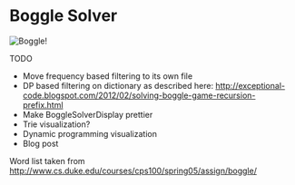 Boggle Solver
=============

![Boggle!](http://i.imgur.com/3V1WkcB.png)

TODO

- Move frequency based filtering to its own file
- DP based filtering on dictionary as described here: 
    http://exceptional-code.blogspot.com/2012/02/solving-boggle-game-recursion-prefix.html
- Make BoggleSolverDisplay prettier
- Trie visualization?
- Dynamic programming visualization
- Blog post

Word list taken from 
http://www.cs.duke.edu/courses/cps100/spring05/assign/boggle/
